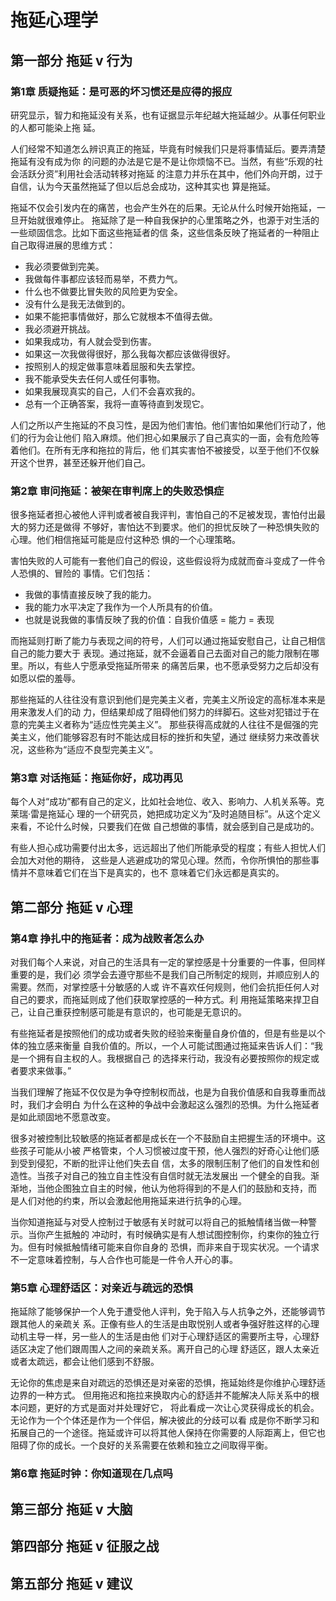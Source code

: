# 拖延心理学

## 第一部分 拖延 v 行为

### 第1章 质疑拖延：是可恶的坏习惯还是应得的报应

研究显示，智力和拖延没有关系，也有证据显示年纪越大拖延越少。从事任何职业的人都可能染上拖
延。

人们经常不知道怎么辨识真正的拖延，毕竟有时候我们只是将事情延后。要弄清楚拖延有没有成为你
的问题的办法是它是不是让你烦恼不已。当然，有些“乐观的社会活跃分资”利用社会活动转移对拖延
的注意力并乐在其中，他们外向开朗，过于自信，认为今天虽然拖延了但以后总会成功，这种其实也
算是拖延。

拖延不仅会引发内在的痛苦，也会产生外在的后果。无论从什么时候开始拖延，一旦开始就很难停止。
拖延除了是一种自我保护的心里策略之外，也源于对生活的一些顽固信念。比如下面这些拖延者的信
条，这些信条反映了拖延者的一种阻止自己取得进展的思维方式：

- 我必须要做到完美。
- 我做每件事都应该轻而易举，不费力气。
- 什么也不做要比冒失败的风险更为安全。
- 没有什么是我无法做到的。
- 如果不能把事情做好，那么它就根本不值得去做。
- 我必须避开挑战。
- 如果我成功，有人就会受到伤害。
- 如果这一次我做得很好，那么我每次都应该做得很好。
- 按照别人的规定做事意味着屈服和失去掌控。
- 我不能承受失去任何人或任何事物。
- 如果我展现真实的自己，人们不会喜欢我的。
- 总有一个正确答案，我将一直等待直到发现它。

人们之所以产生拖延的不良习性，是因为他们害怕。他们害怕如果他们行动了，他们的行为会让他们
陷入麻烦。他们担心如果展示了自己真实的一面，会有危险等着他们。在所有无序和拖拉的背后，他
们其实害怕不被接受，以至于他们不仅躲开这个世界，甚至还躲开他们自己。

### 第2章 审问拖延：被架在审判席上的失败恐惧症

很多拖延者担心被他人评判或者被自我评判，害怕自己的不足被发现，害怕付出最大的努力还是做得
不够好，害怕达不到要求。他们的担忧反映了一种恐惧失败的心理。他们相信拖延可能是应付这种恐
惧的一个心理策略。

害怕失败的人可能有一套他们自己的假设，这些假设将为成就而奋斗变成了一件令人恐惧的、冒险的
事情。它们包括：

- 我做的事情直接反映了我的能力。
- 我的能力水平决定了我作为一个人所具有的价值。
- 也就是说我做的事情反映了我的价值：自我价值感 = 能力 = 表现

而拖延则打断了能力与表现之间的符号，人们可以通过拖延安慰自己，让自己相信自己的能力要大于
表现。通过拖延，就不会逼着自己去面对自己的能力限制在哪里。所以，有些人宁愿承受拖延所带来
的痛苦后果，也不愿承受努力之后却没有如愿以偿的羞辱。

那些拖延的人往往没有意识到他们是完美主义者，完美主义所设定的高标准本来是用来激发人们的动
力，但结果却成了阻碍他们努力的绊脚石。这些对犯错过于在意的完美主义者称为“适应性完美主义”。
那些获得高成就的人往往不是倔强的完美主义，他们能够容忍有时不能达成目标的挫折和失望，通过
继续努力来改善状况，这些称为“适应不良型完美主义”。

### 第3章 对话拖延：拖延你好，成功再见

每个人对“成功”都有自己的定义，比如社会地位、收入、影响力、人机关系等。克莱瑞·雷是拖延心
理的一个研究员，她把成功定义为“及时追随目标”。从这个定义来看，不论什么时候，只要我们在做
自己想做的事情，就会感到自己是成功的。

有些人担心成功需要付出太多，远远超出了他们所能承受的程度；有些人担忧人们会加大对他的期待，
这些是人逃避成功的常见心理。然而，令你所惧怕的那些事情并不意味着它们在当下是真实的，也不
意味着它们永远都是真实的。

## 第二部分 拖延 v 心理

### 第4章 挣扎中的拖延者：成为战败者怎么办

对我们每个人来说，对自己的生活具有一定的掌控感是十分重要的一件事，但同样重要的是，我们必
须学会去遵守那些不是我们自己所制定的规则，并顺应别人的需要。然而，对掌控感十分敏感的人或
许不喜欢任何规则，他们会抗拒任何人对自己的要求，而拖延则成了他们获取掌控感的一种方式。利
用拖延策略来捍卫自己，让自己重获控制感可能是有意识的，也可能是无意识的。

有些拖延者是按照他们的成功或者失败的经验来衡量自身价值的，但是有些是以个体的独立感来衡量
自我价值的。所以，一个人可能试图通过拖延来告诉人们：“我是一个拥有自主权的人。我根据自己
的选择来行动，我没有必要按照你的规定或者要求来做事。”

当我们理解了拖延不仅仅是为争夺控制权而战，也是为自我价值感和自我尊重而战时，我们才会明白
为什么在这种的争战中会激起这么强烈的恐惧。为什么拖延者是如此顽固地不愿意改变。

很多对被控制比较敏感的拖延者都是成长在一个不鼓励自主把握生活的环境中。这些孩子可能从小被
严格管束，个人习惯被过度干预，他人强烈的好奇心让他们感到受到侵犯，不断的批评让他们失去自
信，太多的限制压制了他们的自发性和创造性。当孩子对自己的独立自主性没有自信时就无法发展出
一个健全的自我。渐渐地，当他企图独立自主的时候，他认为他将得到的不是人们的鼓励和支持，而
是人们对他的约束，所以会激起他用拖延来进行抗争的心理。

当你知道拖延与对受人控制过于敏感有关时就可以将自己的抵触情绪当做一种警示。当你产生抵触的
冲动时，有时候确实是有人想试图控制你，约束你的独立行为。但有时候抵触情绪可能来自你自身的
恐惧，而非来自于现实状况。一个请求不一定意味着控制，与人合作也可能是一件令人开心的事。

### 第5章 心理舒适区：对亲近与疏远的恐惧

拖延除了能够保护一个人免于遭受他人评判，免于陷入与人抗争之外，还能够调节跟其他人的亲疏关
系。正像有些人的生活是由取悦别人或者争强好胜这样的心理动机主导一样，另一些人的生活是由他
们对于心理舒适区的需要所主导，心理舒适区决定了他们跟周围人之间的亲疏关系。离开自己的心理
舒适区，跟人太亲近或者太疏远，都会让他们感到不舒服。

无论你的焦虑是来自对疏远的恐惧还是对亲密的恐惧，拖延始终是你维护心理舒适边界的一种方式。
但用拖迟和拖拉来换取内心的舒适并不能解决人际关系中的根本问题，更好的方式是面对并处理好它，
将此看成一次让心灵获得成长的机会。无论作为一个个体还是作为一个伴侣，解决彼此的分歧可以看
成是你不断学习和拓展自己的一个途径。拖延或许可以将其他人保持在你需要的人际距离上，但它也
阻碍了你的成长。一个良好的关系需要在依赖和独立之间取得平衡。


### 第6章 拖延时钟：你知道现在几点吗

## 第三部分 拖延 v 大脑

## 第四部分 拖延 v 征服之战

## 第五部分 拖延 v 建议
